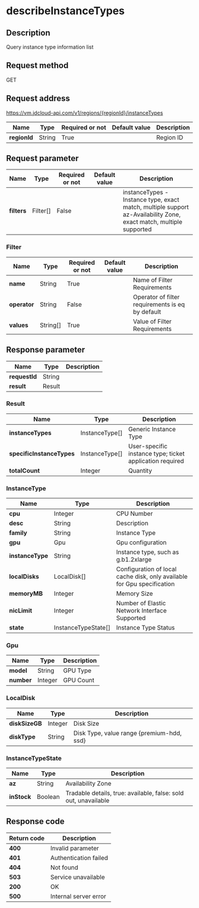 # describeInstanceTypes


## Description
Query instance type information list


## Request method
GET

## Request address
https://vm.jdcloud-api.com/v1/regions/{regionId}/instanceTypes

|Name|Type|Required or not|Default value|Description|
|---|---|---|---|---|
|**regionId**|String|True| |Region ID|

## Request parameter
|Name|Type|Required or not|Default value|Description|
|---|---|---|---|---|
|**filters**|Filter[]|False| |instanceTypes - Instance type, exact match, multiple support<br>az-Availability Zone, exact match, multiple supported<br>|

### Filter
|Name|Type|Required or not|Default value|Description|
|---|---|---|---|---|
|**name**|String|True| |Name of Filter Requirements|
|**operator**|String|False| |Operator of filter requirements is eq by default|
|**values**|String[]|True| |Value of Filter Requirements|

## Response parameter
|Name|Type|Description|
|---|---|---|
|**requestId**|String| |
|**result**|Result| |

### Result
|Name|Type|Description|
|---|---|---|
|**instanceTypes**|InstanceType[]|Generic Instance Type|
|**specificInstanceTypes**|InstanceType[]|User-specific instance type; ticket application required|
|**totalCount**|Integer|Quantity|
### InstanceType
|Name|Type|Description|
|---|---|---|
|**cpu**|Integer|CPU Number|
|**desc**|String|Description|
|**family**|String|Instance Type|
|**gpu**|Gpu|Gpu configuration|
|**instanceType**|String|Instance type, such as g.b1.2xlarge|
|**localDisks**|LocalDisk[]|Configuration of local cache disk, only available for Gpu specification|
|**memoryMB**|Integer|Memory Size|
|**nicLimit**|Integer|Number of Elastic Network Interface Supported|
|**state**|InstanceTypeState[]|Instance Type Status|
### Gpu
|Name|Type|Description|
|---|---|---|
|**model**|String|GPU Type|
|**number**|Integer|GPU Count|
### LocalDisk
|Name|Type|Description|
|---|---|---|
|**diskSizeGB**|Integer|Disk Size|
|**diskType**|String|Disk Type, value range {premium-hdd, ssd}|
### InstanceTypeState
|Name|Type|Description|
|---|---|---|
|**az**|String|Availability Zone|
|**inStock**|Boolean|Tradable details, true: available, false: sold out, unavailable|

## Response code
|Return code|Description|
|---|---|
|**400**|Invalid parameter|
|**401**|Authentication failed|
|**404**|Not found|
|**503**|Service unavailable|
|**200**|OK|
|**500**|Internal server error|
